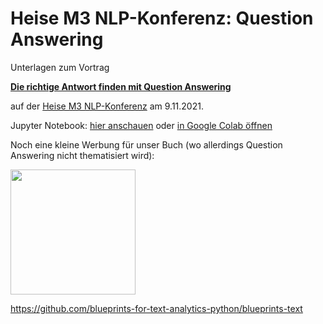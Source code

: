 # Heise M3 NLP-Konferenz: Question Answering

Unterlagen zum Vortrag 

[**Die richtige Antwort finden mit Question Answering**](https://www.m3-konferenz.de/veranstaltung-13501-se-0-die-richtige-antwort-finden-mit-question-answering.html)

auf der [Heise M3 NLP-Konferenz](https://www.m3-konferenz.de/nlp.php#programm) am 9.11.2021.

Jupyter Notebook: [hier anschauen](Question_Answering.ipynb) oder [in Google Colab öffnen](https://colab.research.google.com/github/jsalbr/m3nlp/blob/main/Question_Answering.ipynb)

Noch eine kleine Werbung für unser Buch (wo allerdings Question Answering nicht thematisiert wird):

<img src="https://learning.oreilly.com/library/cover/9781492074076/250w/" width="200">

https://github.com/blueprints-for-text-analytics-python/blueprints-text

